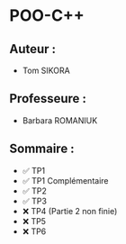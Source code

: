 # POO-C++

## Auteur :
- Tom SIKORA

## Professeure :
- Barbara ROMANIUK

## Sommaire :
- ✅ TP1
- ✅ TP1 Complémentaire
- ✅ TP2
- ✅ TP3
- ❌ TP4 (Partie 2 non finie)
- ❌ TP5
- ❌ TP6
